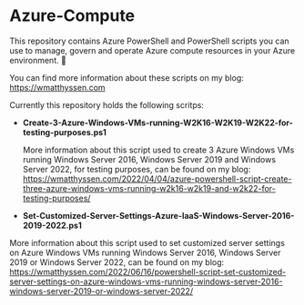 # Azure-Compute

This repository contains Azure PowerShell and PowerShell scripts you can use to manage, govern and operate Azure compute resources in your Azure environment. 🚀

You can find more information about these scripts on my blog: https://wmatthyssen.com

Currently this repository holds the following scritps:

- **Create-3-Azure-Windows-VMs-running-W2K16-W2K19-W2K22-for-testing-purposes.ps1**

  More information about this script used to create 3 Azure Windows VMs running Windows Server 2016, Windows Server 2019 and Windows Server 2022, for testing purposes, can be found on my blog: https://wmatthyssen.com/2022/04/04/azure-powershell-script-create-three-azure-windows-vms-running-w2k16-w2k19-and-w2k22-for-testing-purposes/
  
 - **Set-Customized-Server-Settings-Azure-IaaS-Windows-Server-2016-2019-2022.ps1**

  More information about this script used to set customized server settings on Azure Windows VMs running Windows Server 2016, Windows Server 2019 or Windows Server 2022, can be found on my blog: https://wmatthyssen.com/2022/06/16/powershell-script-set-customized-server-settings-on-azure-windows-vms-running-windows-server-2016-windows-server-2019-or-windows-server-2022/
